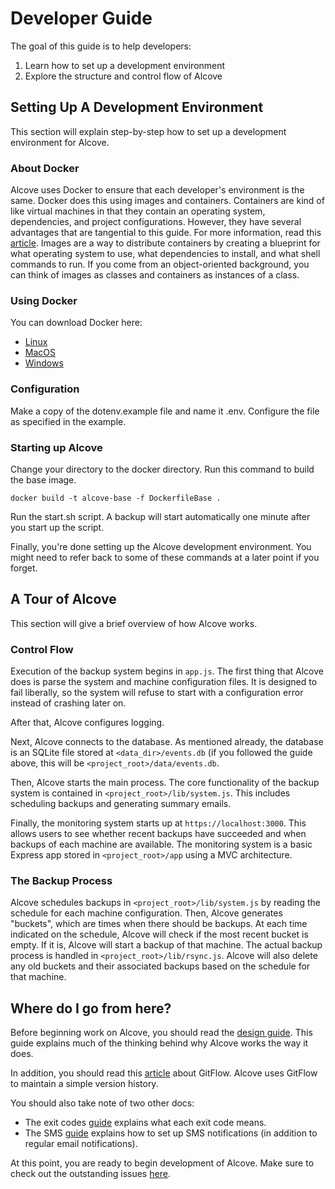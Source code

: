 # Developer Guide

The goal of this guide is to help developers:

1. Learn how to set up a development environment
2. Explore the structure and control flow of Alcove

## Setting Up A Development Environment

This section will explain step-by-step how to set up a development environment for Alcove.

### About Docker

Alcove uses Docker to ensure that each developer's environment is the same. Docker does this using images and containers. Containers are kind of like virtual machines in that they contain an operating system, dependencies, and project configurations. However, they have several advantages that are tangential to this guide. For more information, read this [article](https://www.docker.com/resources/what-container). Images are a way to distribute containers by creating a blueprint for what operating system to use, what dependencies to install, and what shell commands to run. If you come from an object-oriented background, you can think of images as classes and containers as instances of a class.

### Using Docker

You can download Docker here:

- [Linux](https://hub.docker.com/search?q=&type=edition&offering=community&operating_system=linux)
- [MacOS](https://download.docker.com/mac/stable/Docker.dmg)
- [Windows](https://download.docker.com/win/stable/Docker%20Desktop%20Installer.exe)

### Configuration
Make a copy of the dotenv.example file and name it .env. Configure the file as specified in the example.

### Starting up Alcove
Change your directory to the docker directory. Run this command to build the base image.
```shell script
docker build -t alcove-base -f DockerfileBase .
```
Run the start.sh script. A backup will start automatically one minute after you start up the script.


Finally, you're done setting up the Alcove development environment. You might need to refer back to some of these commands at a later point if you forget.

## A Tour of Alcove

This section will give a brief overview of how Alcove works.

### Control Flow

Execution of the backup system begins in `app.js`. The first thing that Alcove does is parse the system and machine configuration files. It is designed to fail liberally, so the system will refuse to start with a configuration error instead of crashing later on.

After that, Alcove configures logging.

Next, Alcove connects to the database. As mentioned already, the database is an SQLite file stored at `<data_dir>/events.db` (if you followed the guide above, this will be `<project_root>/data/events.db`.

Then, Alcove starts the main process. The core functionality of the backup system is contained in `<project_root>/lib/system.js`. This includes scheduling backups and generating summary emails.

Finally, the monitoring system starts up at `https://localhost:3000`. This allows users to see whether recent backups have succeeded and when backups of each machine are available. The monitoring system is a basic Express app stored in `<project_root>/app` using a MVC architecture.

### The Backup Process

Alcove schedules backups in `<project_root>/lib/system.js` by reading the schedule for each machine configuration. Then, Alcove generates "buckets", which are times when there should be backups. At each time indicated on the schedule, Alcove will check if the most recent bucket is empty. If it is, Alcove will start a backup of that machine. The actual backup process is handled in `<project_root>/lib/rsync.js`. Alcove will also delete any old buckets and their associated backups based on the schedule for that machine.

## Where do I go from here?

Before beginning work on Alcove, you should read the [design guide](design-guide.md). This guide explains much of the thinking behind why Alcove works the way it does.

In addition, you should read this [article](https://nvie.com/posts/a-successful-git-branching-model/) about GitFlow. Alcove uses GitFlow to maintain a simple version history.

You should also take note of two other docs:

- The exit codes [guide](exit-codes.md) explains what each exit code means.
- The SMS [guide](sms-guide.md) explains how to set up SMS notifications (in addition to regular email notifications).

At this point, you are ready to begin development of Alcove. Make sure to check out the outstanding issues [here](https://github.com/bioneos/alcove/issues).
